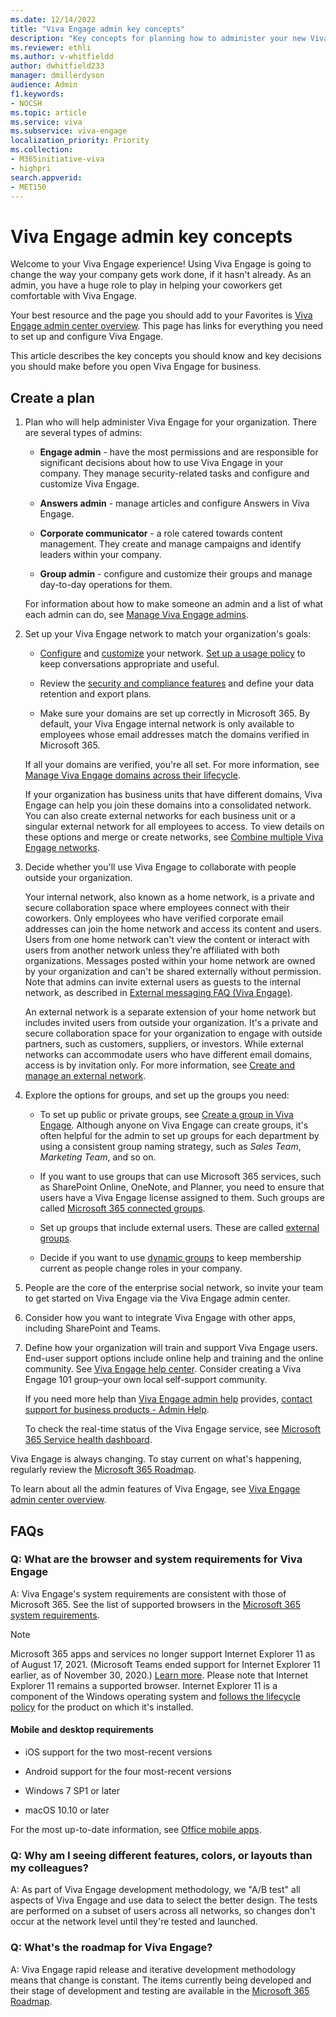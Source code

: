 ```yaml
---
ms.date: 12/14/2022
title: "Viva Engage admin key concepts"
description: "Key concepts for planning how to administer your new Viva Engage network."
ms.reviewer: ethli
ms.author: v-whitfieldd
author: dwhitfield233
manager: dmillerdyson
audience: Admin
f1.keywords:
- NOCSH
ms.topic: article
ms.service: viva
ms.subservice: viva-engage
localization_priority: Priority
ms.collection:  
- M365initiative-viva
- highpri
search.appverid:
- MET150
---
```


# Viva Engage admin key concepts

Welcome to your Viva Engage experience! Using Viva Engage is going to change the way your company gets work done, if it hasn't already. As an admin, you have a huge role to play in helping your coworkers get comfortable with Viva Engage.
  
Your best resource and the page you should add to your Favorites is [Viva Engage admin center overview](./eac-overview.md). This page has links for everything you need to set up and configure Viva Engage.
  
This article describes the key concepts you should know and key decisions you should make before you open Viva Engage for business.
  
## Create a plan

1. Plan who will help administer Viva Engage for your organization. There are several types of admins:

    - **Engage admin** - have the most permissions and are responsible for significant decisions about how to use Viva Engage in your company. They manage security-related tasks and configure and customize Viva Engage.

    - **Answers admin** - manage articles and configure Answers in Viva Engage.

    - **Corporate communicator** - a role catered towards content management. They create and manage campaigns and identify leaders within your company.

    - **Group admin** - configure and customize their groups and manage day-to-day operations for them.

   For information about how to make someone an admin and a list of what each admin can do, see [Manage Viva Engage admins](/yammer/manage-yammer-users/manage-yammer-admins).

2. Set up your Viva Engage network to match your organization's goals:

   - [Configure](./setup.md) and [customize](./setup.md) your network. [Set up a usage policy](./set-up-usage-policy.md) to keep conversations appropriate and useful.

   - Review the [security and compliance features](/viva/engage/manage-security-and-compliance/security-and-compliance) and define your data retention and export plans.

   - Make sure your domains are set up correctly in Microsoft 365. By default, your Viva Engage internal network is only available to employees whose email addresses match the domains verified in Microsoft 365.

   If all your domains are verified, you're all set. For more information, see [Manage Viva Engage domains across their lifecycle](/viva/engage/configure-your-viva-engage-network/manage-viva-engage-domains).

   If your organization has business units that have different domains, Viva Engage can help you join these domains into a consolidated network. You can also create external networks for each business unit or a singular external network for all employees to access. To view details on these options and merge or create networks, see [Combine multiple Viva Engage networks](/viva/engage/configure-your-viva-engage-network/consolidate-multiple-viva-engage-networks).

3. Decide whether you'll use Viva Engage to collaborate with people outside your organization.

    Your internal network, also known as a home network, is a private and secure collaboration space where employees connect with their coworkers. Only employees who have verified corporate email addresses can join the home network and access its content and users. Users from one home network can't view the content or interact with users from another network unless they're affiliated with both organizations. Messages posted within your home network are owned by your organization and can't be shared externally without permission. Note that admins can invite external users as guests to the internal network, as described in [External messaging FAQ (Viva Engage)](/viva/engage/work-with-external-users/external-messaging-faq).

    An external network is a separate extension of your home network but includes invited users from outside your organization. It's a private and secure collaboration space for your organization to engage with outside partners, such as customers, suppliers, or investors. While external networks can accommodate users who have different email domains, access is by invitation only. For more information, see [Create and manage an external network](/viva/engage/work-with-external-users/create-and-manage-an-external-network).

4. Explore the options for groups, and set up the groups you need:

   - To set up public or private groups, see [Create a group in Viva Engage](https://support.office.com/article/b407af4f-9a58-4b12-b43e-afbb1b07c889). Although anyone on Viva Engage can create groups, it's often helpful for the admin to set up groups for each department by using a consistent group naming strategy, such as *Sales Team*, *Marketing Team*, and so on.

   - If you want to use groups that can use Microsoft 365 services, such as SharePoint Online, OneNote, and Planner, you need to ensure that users have a Viva Engage license assigned to them. Such groups are called [Microsoft 365 connected groups](/viva/engage/manage-viva-engage-groups/viva-engage-and-office-365-groups).

   - Set up groups that include external users. These are called [external groups](/viva/engage/work-with-external-users/create-and-manage-external-groups).

   - Decide if you want to use [dynamic groups](/viva/engage/manage-viva-engage-groups/create-a-dynamic-group) to keep membership current as people change roles in your company.


5. People are the core of the enterprise social network, so invite your team to get started on Viva Engage via the Viva Engage admin center.

6. Consider how you want to integrate Viva Engage with other apps, including SharePoint and Teams.

7. Define how your organization will train and support Viva Engage users. End-user support options include online help and training and the online community. See [Viva Engage help center](https://support.office.com/article/8663922d-8f76-47c2-827a-ee86e8cac00f.aspx). Consider creating a Viva Engage 101 group–your own local self-support community.

    If you need more help than [Viva Engage admin help](../TOC.yml) provides, [contact support for business products - Admin Help](https://support.office.com/article/32a17ca7-6fa0-4870-8a8d-e25ba4ccfd4b).

    To check the real-time status of the Viva Engage service, see [Microsoft 365 Service health dashboard](https://admin.microsoft.com/AdminPortal/Home#/servicehealth).

Viva Engage is always changing. To stay current on what's happening, regularly review the [Microsoft 365 Roadmap](https://go.microsoft.com/fwlink/?LinkId=509914).

To learn about all the admin features of Viva Engage, see [Viva Engage admin center overview](./overview.md).

## FAQs

### Q: What are the browser and system requirements for Viva Engage

A: Viva Engage's system requirements are consistent with those of Microsoft 365. See the list of supported browsers in the [Microsoft 365 system requirements](https://support.office.com/article/719254c0-2671-4648-9c84-c6a3d4f3be45).

> [!NOTE]
> Microsoft 365 apps and services no longer support Internet Explorer 11 as of August 17, 2021. (Microsoft Teams ended support for Internet Explorer 11 earlier, as of November 30, 2020.) [Learn more](https://aka.ms/AA97tsw). Please note that Internet Explorer 11 remains a supported browser. Internet Explorer 11 is a component of the Windows operating system and [follows the lifecycle policy](/lifecycle/faq/internet-explorer-microsoft-edge) for the product on which it's installed.
  
#### Mobile and desktop requirements

- iOS support for the two most-recent versions

- Android support for the four most-recent versions

- Windows 7 SP1 or later

- macOS 10.10 or later

For the most up-to-date information, see [Office mobile apps](https://go.microsoft.com/fwlink/?linkid=2119145).

### Q: Why am I seeing different features, colors, or layouts than my colleagues?

A: As part of Viva Engage development methodology, we "A/B test" all aspects of Viva Engage and use data to select the better design. The tests are performed on a subset of users across all networks, so changes don't occur at the network level until they're tested and launched.
  
### Q: What's the roadmap for Viva Engage?

A: Viva Engage rapid release and iterative development methodology means that change is constant. The items currently being developed and their stage of development and testing are available in the [Microsoft 365 Roadmap](https://go.microsoft.com/fwlink/?LinkId=509914).
